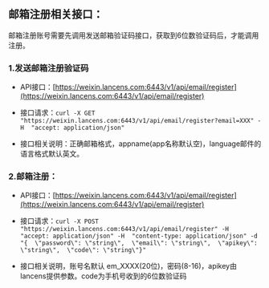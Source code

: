 ## 邮箱注册相关接口：

邮箱注册账号需要先调用发送邮箱验证码接口，获取到6位数验证码后，才能调用注册。

### 1.发送邮箱注册验证码

* API接口：[https://weixin.lancens.com:6443/v1/api/email/register](https://weixin.lancens.com:6443/v1/api/email/register)

* 接口请求：`curl -X GET "https://weixin.lancens.com:6443/v1/api/email/register?email=XXX" -H  "accept: application/json"`

* 接口相关说明：正确邮箱格式，appname\(app名称默认空\)，language邮件的语言格式默认英文。

### 2.邮箱注册：

* API接口：[https://weixin.lancens.com:6443/v1/api/email/register](https://weixin.lancens.com:6443/v1/api/email/register)

* 接口请求：`curl -X POST "https://weixin.lancens.com:6443/v1/api/email/register" -H  "accept: application/json" -H  "content-type: application/json" -d "{  \"password\": \"string\",  \"email\": \"string\",  \"apikey\": \"string\",  \"code\": \"string\"}"`

* 接口相关说明，账号名默认 em\_XXXX\(20位\)，密码\(8-16\)，apikey由lancens提供参数。code为手机号收到的6位数验证码



